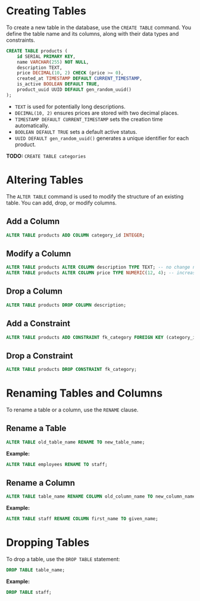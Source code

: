 # Creating Tables

To create a new table in the database, use the `CREATE TABLE` command. You define the table name and its columns, along with their data types and constraints.

```sql
CREATE TABLE products (
    id SERIAL PRIMARY KEY,
    name VARCHAR(255) NOT NULL,
    description TEXT,
    price DECIMAL(10, 2) CHECK (price >= 0),
    created_at TIMESTAMP DEFAULT CURRENT_TIMESTAMP,
    is_active BOOLEAN DEFAULT TRUE,
    product_uuid UUID DEFAULT gen_random_uuid()
);
```

- `TEXT` is used for potentially long descriptions.
- `DECIMAL(10, 2)` ensures prices are stored with two decimal places.
- `TIMESTAMP DEFAULT CURRENT_TIMESTAMP` sets the creation time automatically.
- `BOOLEAN DEFAULT TRUE` sets a default active status.
- `UUID DEFAULT gen_random_uuid()` generates a unique identifier for each product.

**TODO:** `CREATE TABLE categories`

# Altering Tables

The `ALTER TABLE` command is used to modify the structure of an existing table. You can add, drop, or modify columns.

## Add a Column

```sql
ALTER TABLE products ADD COLUMN category_id INTEGER;
```

## Modify a Column

```sql
ALTER TABLE products ALTER COLUMN description TYPE TEXT; -- no change needed here, just example
ALTER TABLE products ALTER COLUMN price TYPE NUMERIC(12, 4); -- increase precision
```

## Drop a Column

```sql
ALTER TABLE products DROP COLUMN description;
```

## Add a Constraint

```sql
ALTER TABLE products ADD CONSTRAINT fk_category FOREIGN KEY (category_id) REFERENCES categories(id);
```

## Drop a Constraint

```sql
ALTER TABLE products DROP CONSTRAINT fk_category;
```

# Renaming Tables and Columns

To rename a table or a column, use the `RENAME` clause.

## Rename a Table

```sql
ALTER TABLE old_table_name RENAME TO new_table_name;
```

**Example:**

```sql
ALTER TABLE employees RENAME TO staff;
```

## Rename a Column

```sql
ALTER TABLE table_name RENAME COLUMN old_column_name TO new_column_name;
```

**Example:**

```sql
ALTER TABLE staff RENAME COLUMN first_name TO given_name;
```

# Dropping Tables

To drop a table, use the `DROP TABLE` statement:

```sql
DROP TABLE table_name;
```

**Example:**

```sql
DROP TABLE staff;
```